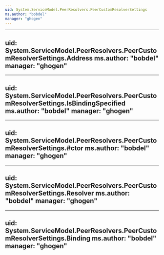 ```yaml
---
uid: System.ServiceModel.PeerResolvers.PeerCustomResolverSettings
ms.author: "bobdel"
manager: "ghogen"
---
```


---
uid: System.ServiceModel.PeerResolvers.PeerCustomResolverSettings.Address
ms.author: "bobdel"
manager: "ghogen"
---

---
uid: System.ServiceModel.PeerResolvers.PeerCustomResolverSettings.IsBindingSpecified
ms.author: "bobdel"
manager: "ghogen"
---

---
uid: System.ServiceModel.PeerResolvers.PeerCustomResolverSettings.#ctor
ms.author: "bobdel"
manager: "ghogen"
---

---
uid: System.ServiceModel.PeerResolvers.PeerCustomResolverSettings.Resolver
ms.author: "bobdel"
manager: "ghogen"
---

---
uid: System.ServiceModel.PeerResolvers.PeerCustomResolverSettings.Binding
ms.author: "bobdel"
manager: "ghogen"
---
